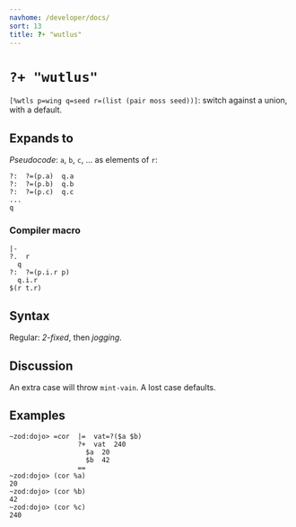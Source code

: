 ```yaml
---
navhome: /developer/docs/
sort: 13
title: ?+ "wutlus"
---
```


# `?+ "wutlus"`

`[%wtls p=wing q=seed r=(list (pair moss seed))]`: switch against 
a union, with a default.

## Expands to

*Pseudocode*: `a`, `b`, `c`, ... as elements of `r`:

```
?:  ?=(p.a)  q.a
?:  ?=(p.b)  q.b
?:  ?=(p.c)  q.c
...
q
```

### Compiler macro

```
|-
?.  r
  q
?:  ?=(p.i.r p)
  q.i.r
$(r t.r)
```

## Syntax

Regular: *2-fixed*, then *jogging*.

## Discussion

An extra case will throw `mint-vain`.  A lost case defaults.

## Examples

```
~zod:dojo> =cor  |=  vat=?($a $b)
                 ?+  vat  240
                   $a  20
                   $b  42
                 ==
~zod:dojo> (cor %a)
20
~zod:dojo> (cor %b)
42
~zod:dojo> (cor %c)
240
```
